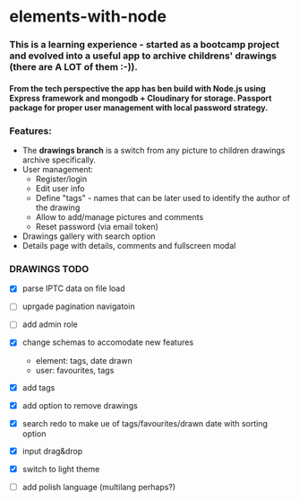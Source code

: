 # elements-with-node

### This is a learning experience - started as a bootcamp project and evolved into a useful app to archive childrens' drawings (there are A LOT of them :-)).

#### From the tech perspective the app has ben build with Node.js using Express framework and mongodb + Cloudinary for storage. Passport package for proper user management with local password strategy.


### Features:
- The **drawings branch** is a switch from any picture to children drawings archive specifically. 
- User management:
  * Register/login
  * Edit user info
  * Define "tags" - names that can be later used to identify the author of the drawing
  * Allow to add/manage pictures and comments
  * Reset password (via email token)
- Drawings gallery with search option
- Details page with details, comments and fullscreen modal

### DRAWINGS TODO
- [x] parse IPTC data on file load
- [ ] uprgade pagination navigatoin 
- [ ] add admin role
- [x] change schemas to accomodate new features 
  - element: tags, date drawn
  - user: favourites, tags
- [x] add tags
- [x] add option to remove drawings
- [x] search redo to make ue of tags/favourites/drawn date with sorting option
- [x] input drag&drop
- [x] switch to light theme
- [ ] add polish language (multilang perhaps?)

